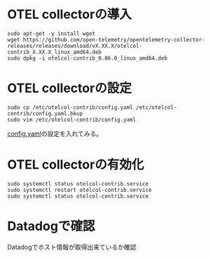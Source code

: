 # OTEL collectorの導入
```
sudo apt-get -y install wget
wget https://github.com/open-telemetry/opentelemetry-collector-releases/releases/download/vX.XX.X/otelcol-contrib_X.XX.X_linux_amd64.deb
sudo dpkg -i otelcol-contrib_0.86.0_linux_amd64.deb
```

# OTEL collectorの設定
```
sudo cp /etc/otelcol-contrib/config.yaml /etc/otelcol-contrib/config.yaml.bkup
sudo vim /etc/otelcol-contrib/config.yaml
```
[config.yaml](https://raw.githubusercontent.com/dd-shocnt/Datadog-Labs-jp/main/datadog-101-otel/Lab1/config.yaml)の設定を入れてみる。

# OTEL collectorの有効化
```
sudo systemctl status otelcol-contrib.service
sudo systemctl restart otelcol-contrib.service
sudo systemctl status otelcol-contrib.service
```

# Datadogで確認
Datadogでホスト情報が取得出来ているか確認
